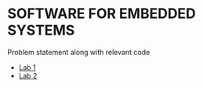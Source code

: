 # SOFTWARE FOR EMBEDDED SYSTEMS #


Problem statement along with relevant code

* [Lab 1](src/lab1/)
* [Lab 2](src/lab2/)


